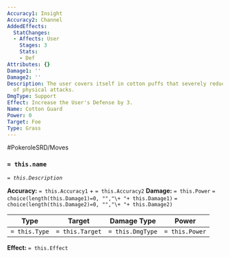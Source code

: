 ```yaml
---
Accuracy1: Insight
Accuracy2: Channel
AddedEffects:
  StatChanges:
  - Affects: User
    Stages: 3
    Stats:
    - Def
Attributes: {}
Damage1: ''
Damage2: ''
Description: The user covers itself in cotton puffs that severely reduce the impact
  of physical attacks.
DmgType: Support
Effect: Increase the User's Defense by 3.
Name: Cotton Guard
Power: 0
Target: Foe
Type: Grass
---
```


#PokeroleSRD/Moves

### `= this.name` 
*`= this.Description`*

**Accuracy:** `= this.Accuracy1` + `= this.Accuracy2`
**Damage:** `= this.Power` `= choice(length(this.Damage1)=0, "","\+ "+ this.Damage1)` `= choice(length(this.Damage2)=0, "","\+ "+ this.Damage2)`

| Type          | Target          | Damage Type          | Power          |
| ------------- | --------------- | ---------------- | -------------- |
| `= this.Type` | `= this.Target` | `= this.DmgType` | `= this.Power` | 

**Effect:** `= this.Effect`